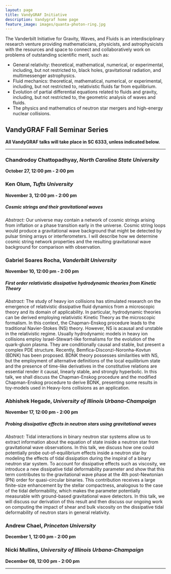 ```yaml
---
layout: page
title: VandyGRAF Initiative 
description: Vandygraf home page 
feature_image: images/quanta-photon-ring.jpg
---
```


 The Vanderbilt Initiative  for Gravity, Waves, and Fluids is an interdisciplinary research venture  providing mathematicians, physicists, and astrophysicists with the resources and space to connect and collaboratively work on problems of outstanding scientific merit, such as:

+ General relativity: theoretical, mathematical, numerical, or experimental, including, but not restricted to, black holes, gravitational radiation, and multimessenger astrophysics.
+ Fluid mechanics: theoretical, mathematical, numerical, or experimental, including, but not restricted to, relativistic fluids far from equilibrium.
+ Evolution of partial differential equations related to fluids and gravity, including, but not restricted to, the geometric analysis of waves and fluids.
+ The physics and mathematics of neutron star mergers and high-energy nuclear collisions.

## VandyGRAF Fall Seminar Series

**All VandyGRAF talks will take place in SC 6333, unless indicated below.**

<hr>

### Chandrodoy Chattopadhyay, *North Carolina State University*
**October 27, 12:00 pm - 2:00 pm**

### Ken Olum, *Tufts University*
**November 3, 12:00 pm - 2:00 pm**
##### Cosmic strings and their gravitational waves
*Abstract:* Our universe may contain a network of cosmic strings arising from inflation or a phase transition early in the universe.  Cosmic string loops would produce a gravitational wave background that might be detected by pulsar timing arrays or interferometers.  I will describe how we determine cosmic string network properties and the resulting gravitational wave background for comparison with observation.

### Gabriel Soares Rocha, *Vanderbilt University*
**November 10, 12:00 pm - 2:00 pm**
##### First order relativistic dissipative hydrodynamic theories from Kinetic Theory
*Abstract:* The study of heavy ion collisions has stimulated research on the emergence of relativistic dissipative fluid dynamics from a microscopic theory and its domain of applicability. In particular,  hydrodynamic theories can be derived employing relativistic Kinetic Theory as the microscopic formalism. In this context, the Chapman-Enskog procedure leads to the traditional Navier-Stokes (NS) theory. However, NS is acausal and unstable in the relativistic regime. Usually hydrodynamic models in heavy ion collisions employ Israel-Stewart-like formalisms for the evolution of the quark-gluon plasma. They are conditionally causal and stable, but present a complex PDE structure. Recently, Bemfica-Disconzi-Noronha-Kovtun (BDNK) has been proposed. BDNK theory possesses similarities with NS, but the employment of alternative definitions of the local equilibrium state and the presence of time-like derivatives in the constitutive relations are essential render it causal, linearly stable, and strongly hyperbolic. In this talk, we shall discuss the Chapman-Enskog procedure and the modified Chapman-Enskog procedure to derive BDNK, presenting some results in toy-models used in Heavy-Ions collisions as an application.

### Abhishek Hegade, *University of Illinois Urbana-Champaign*
**November 17, 12:00 pm - 2:00 pm**
##### Probing dissipative effects in neutron stars using gravitational waves
*Abstract:* Tidal interactions in binary neutron star systems allow us to extract information about the equation of state inside a neutron star from gravitational wave observations. In this talk, we discuss how one could potentially probe out-of-equilibrium effects inside a neutron star by modeling the effects of tidal dissipation during the inspiral of a binary neutron star system. To account for dissipative effects such as viscosity, we introduce a new dissipative tidal deformability parameter and show that this term contributes to the gravitational wave phase at the 4th post-Newtonian (PN) order for quasi-circular binaries. This contribution receives a large finite-size enhancement by the stellar compactness, analogous to the case of the tidal deformability, which makes the parameter potentially measurable with ground-based gravitational wave detectors. In this talk, we will discuss our derivation of this result and then discuss our ongoing work on computing the impact of shear and bulk viscosity on the dissipative tidal deformability of neutron stars in general relativity.

### Andrew Chael, *Princeton University*
**December 1, 12:00 pm - 2:00 pm**

### Nicki Mullins, *University of Illinois Urbana-Champaign*
**December 08, 12:00 pm - 2:00 pm**

<hr>

